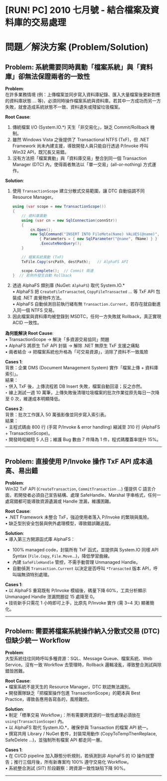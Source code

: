 # [RUN! PC] 2010 七月號 - 結合檔案及資料庫的交易處理  

# 問題／解決方案 (Problem/Solution)

## Problem: 系統需要同時異動「檔案系統」與「資料庫」卻無法保證兩者的一致性  

**Problem**:  
在許多業務情境 (例：上傳檔案並同步寫入資料庫紀錄、匯入大量檔案後更新對應的資料庫狀態 … 等)，必須同時操作檔案系統與資料庫。若其中一方成功而另一方失敗，就會造成系統狀態不一致、資料遺失或殘留垃圾檔案。

**Root Cause**:  
1. 傳統檔案 I/O (System.IO.*) 天生「非交易化」，缺乏 Commit/Rollback 機制。  
2. 雖然 Windows Vista 之後提供了 Transactional NTFS (TxF)，但 .NET Framework 尚未內建支援，導致開發人員只能自行透過 P/Invoke 呼叫 Win32 API，既冗長又易錯。  
3. 沒有方法把「檔案異動」與「資料庫交易」整合到同一個 Transaction Manager (DTC) 內，使得兩者無法以「單一交易」(all-or-nothing) 方式運作。  

**Solution**:  
1. 使用 `TransactionScope` 建立分散式交易範圍，讓 DTC 自動協調不同 Resource Manager。  
   ```csharp
   using (var scope = new TransactionScope())
   {
       // 資料庫異動
       using (var cn = new SqlConnection(connStr))
       {
           cn.Open();
           new SqlCommand("INSERT INTO FileMeta(Name) VALUES(@name)", cn)
               { Parameters = { new SqlParameter("@name", fName) } }
               .ExecuteNonQuery();
       }

       // 檔案系統異動 (TxF)
       TxFile.Copy(srcPath, destPath);   // AlphaFS API

       scope.Complete();  // Commit 兩邊
   }  // 若例外發生自動 Rollback
   ```
2. 透過 AlphaFS 類別庫 (NuGet: `AlphaFS`) 取代 System.IO.*  
   • AlphaFS 把 `CreateFileTransacted`, `CopyFileTransacted` … 等 TxF API 包裝成 .NET 直覺物件方法。  
   • AlphaFS 自動偵測目前執行緒有無 `Transaction.Current`，若存在就自動進入同一個 NTFS 交易。  
3. 因此檔案與資料庫均被登錄到 MSDTC，任何一方失敗就 Rollback，真正實現 ACID 一致性。  

**為何能解決 Root Cause**:  
• TransactionScope → 解決「多資源交易協同」問題  
• AlphaFS 將原生 TxF API 封裝 → 解除 .NET 無原生 TxF 支援之痛點  
• 兩者結合 → 把檔案系統也升格為「可交易資源」，消除了資料不一致風險  

**Cases 1**:  
背景：企業 DMS (Document Management System) 實作「檔案上傳 + 資料庫索引」。  
結果：  
‣ 併入 TxF 後，上傳流程若 DB Insert 失敗，檔案自動回滾；反之亦然。  
‣ 線上測試一週 10 萬筆，上傳失敗後清理垃圾檔案的批次作業從原先每日一次降至 0 次，維運成本明顯降低。  

**Cases 2**:  
背景：批次工作匯入 50 萬張影像並同步寫入索引表。  
結果：  
‣ 主程式碼由 800 行 (手寫 P/Invoke & error handling) 縮減至 310 行 (AlphaFS + TransactionScope)。  
‣ 開發時程縮短 5 人日；維護 Bug 數由 7 件降為 1 件，程式碼覆蓋率提升 15%。  

---

## Problem: 直接使用 P/Invoke 操作 TxF API 成本過高、易出錯  

**Problem**:  
Win32 TxF API (`CreateTransaction`, `CommitTransaction` …) 僅提供 C 語言介面，若開發者必須自己宣告結構、處理 SafeHandle、Marshal 字串格式，任何一處寫錯都可能導致資源遺漏或 Handle 泄漏，維護困難。

**Root Cause**:  
• .NET Framework 未整合 TxF，強迫使用者落入 P/Invoke 的繁瑣與風險。  
• 缺乏型別安全包裝與例外處理模型，導致錯誤難追蹤。  

**Solution**:  
• 導入第三方開源函式庫 AlphaFS：  
  - 100% managed code，封裝所有 TxF 函式，並提供與 System.IO 同樣 API Syntax (`File.Copy`, `File.Move`…)，降低學習曲線。  
  - 內建 `SafeFileHandle` 管控，不需手動管理 Unmanaged Handle。  
  - 自動偵測 `Transaction.Current` 以決定是否呼叫 `*Transacted` 版本 API，呼叫端無須特別處理。  

**Cases 1**:  
• 以 AlphaFS 重寫既有 P/Invoke 模組後，碼量下降 60%，工具分析顯示 Unmanaged Handle 泄漏問題從 15 處降至 0。  
• 技術新手只需花 1 小時即可上手，比原先 P/Invoke 實作 (需 3~4 天) 顯著簡化。  

---

## Problem: 需要將檔案系統操作納入分散式交易 (DTC) 但缺少統一 Workflow  

**Problem**:  
大型系統往往同時呼叫多種資源：SQL、Message Queue、檔案系統、Web Service。沒有一致 Workflow 去管理時，Rollback 邏輯凌亂，導致整合測試與除錯皆困難。

**Root Cause**:  
• 檔案系統不是天生的 Resource Manager，DTC 默認無法識別。  
• 開發團隊缺乏「把檔案操作包進 TransactionScope」的範本與 Best Practice，導致各應用各寫各的，風險難控。  

**Solution**:  
• 制定「標準交易 Workflow」：所有需要跨資源的一致性處理必須放在 `using(TransactionScope)` 內。  
• 以 AlphaFS 取代 System.IO.*，確保參與 Transaction 的檔案 API 統一。  
• 撰寫共用 Library / NuGet 套件，封裝常用動作 (CopyToTempThenReplace, SafeDelete …)，並強制所有檔案 API 都走同一層。  

**Cases 1**:  
• 在 CI/CD pipeline 加入靜態分析規則，若偵測到非 AlphaFS 的 IO 操作就警告；推行三個月後，所有新專案均 100% 遵守交易化 Workflow。  
• 系統整合測試 (SIT) 阶段觀察：跨資源一致性缺陷下降 90%。  

---